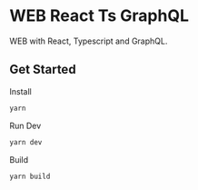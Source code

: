 # WEB React Ts GraphQL

WEB with React, Typescript and GraphQL.

## Get Started

Install

```bash
yarn
```

Run Dev

```bash
yarn dev
```

Build

```bash
yarn build
```